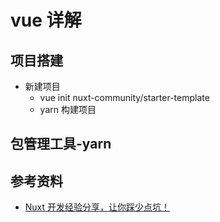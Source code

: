 # vue 详解

## 项目搭建

- 新建项目
  - vue init nuxt-community/starter-template
  - yarn 构建项目

## 包管理工具-yarn

## 参考资料

- [Nuxt 开发经验分享，让你踩少点坑！](https://www.jianshu.com/p/840169ba92e6)
